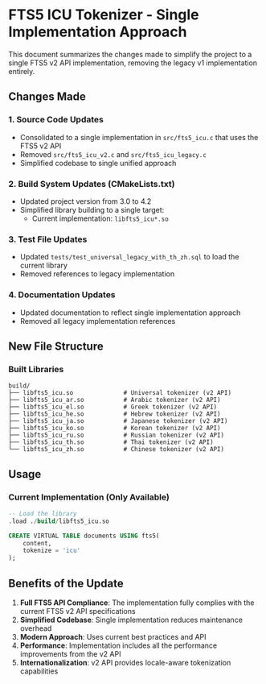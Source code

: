 # FTS5 ICU Tokenizer - Single Implementation Approach

This document summarizes the changes made to simplify the project to a single FTS5 v2 API implementation, removing the legacy v1 implementation entirely.

## Changes Made

### 1. Source Code Updates
- Consolidated to a single implementation in `src/fts5_icu.c` that uses the FTS5 v2 API
- Removed `src/fts5_icu_v2.c` and `src/fts5_icu_legacy.c`
- Simplified codebase to single unified approach

### 2. Build System Updates (CMakeLists.txt)
- Updated project version from 3.0 to 4.2
- Simplified library building to a single target:
  - Current implementation: `libfts5_icu*.so`

### 3. Test File Updates
- Updated `tests/test_universal_legacy_with_th_zh.sql` to load the current library
- Removed references to legacy implementation

### 4. Documentation Updates
- Updated documentation to reflect single implementation approach
- Removed all legacy implementation references

## New File Structure

### Built Libraries
```
build/
├── libfts5_icu.so              # Universal tokenizer (v2 API)
├── libfts5_icu_ar.so           # Arabic tokenizer (v2 API)
├── libfts5_icu_el.so           # Greek tokenizer (v2 API)
├── libfts5_icu_he.so           # Hebrew tokenizer (v2 API)
├── libfts5_icu_ja.so           # Japanese tokenizer (v2 API)
├── libfts5_icu_ko.so           # Korean tokenizer (v2 API)
├── libfts5_icu_ru.so           # Russian tokenizer (v2 API)
├── libfts5_icu_th.so           # Thai tokenizer (v2 API)
└── libfts5_icu_zh.so           # Chinese tokenizer (v2 API)
```

## Usage

### Current Implementation (Only Available)
```sql
-- Load the library
.load ./build/libfts5_icu.so

CREATE VIRTUAL TABLE documents USING fts5(
    content,
    tokenize = 'icu'
);
```

## Benefits of the Update

1. **Full FTS5 API Compliance**: The implementation fully complies with the current FTS5 v2 API specifications
2. **Simplified Codebase**: Single implementation reduces maintenance overhead
3. **Modern Approach**: Uses current best practices and API
4. **Performance**: Implementation includes all the performance improvements from the v2 API
5. **Internationalization**: v2 API provides locale-aware tokenization capabilities